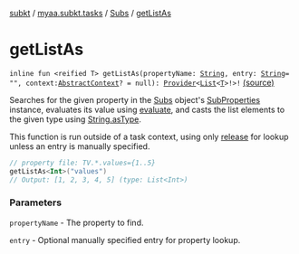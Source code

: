 [subkt](../../index.md) / [myaa.subkt.tasks](../index.md) / [Subs](index.md) / [getListAs](./get-list-as.md)

# getListAs

`inline fun <reified T> getListAs(propertyName: `[`String`](https://kotlinlang.org/api/latest/jvm/stdlib/kotlin/-string/index.html)`, entry: `[`String`](https://kotlinlang.org/api/latest/jvm/stdlib/kotlin/-string/index.html)` = "", context: `[`AbstractContext`](https://velocity.apache.org/engine/2.2/apidocs/org/apache/velocity/context/AbstractContext.html)`? = null): `[`Provider`](https://docs.gradle.org/current/javadoc/org/gradle/api/provider/Provider.html)`<`[`List`](https://kotlinlang.org/api/latest/jvm/stdlib/kotlin.collections/-list/index.html)`<`[`T`](get-list-as.md#T)`>!>!` [(source)](https://github.com/Myaamori/SubKt/blob/master/src/main/kotlin/myaa/subkt/tasks/plugin.kt#L524)

Searches for the given property in the [Subs](index.md) object's [SubProperties](../-sub-properties/index.md) instance,
evaluates its value using [evaluate](evaluate.md), and casts the list elements to the given type
using [String.asType](../kotlin.-string/as-type.md).

This function is run outside of a task context, using only [release](release.md) for lookup
unless an entry is manually specified.

``` kotlin
// property file: TV.*.values={1..5}
getListAs<Int>("values")
// Output: [1, 2, 3, 4, 5] (type: List<Int>)
```

### Parameters

`propertyName` - The property to find.

`entry` - Optional manually specified entry for property lookup.